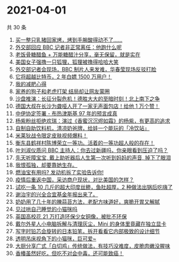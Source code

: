 # 2021-04-01

共 30 条

<!-- BEGIN -->
<!-- 最后更新时间 Thu Apr 01 2021 23:02:55 GMT+0800 (China Standard Time) -->

1. [买一整只乳猪回家烤，烤到手腕酸得动不了……](https://www.zhihu.com/zvideo/1360916447506702336)
2. [外交部回应 BBC 记者非正常离任：他跑什么呢](https://www.zhihu.com/zvideo/1360702099882409984)
3. [老饭骨糖醋鱼 +
   万能糖醋汁分享，毫无保留，就是实在](https://www.zhihu.com/zvideo/1360648280272162818)
4. [美国女子强撸一只狐狸，狐狸被撸得哈哈大笑](https://www.zhihu.com/zvideo/1359825254311931904)
5. [外交部记者会现场，BBC
   制片人来发难，华春莹现场反驳打脸](https://www.zhihu.com/zvideo/1360964384177623042)
6. [它将超越比特币，2 年白嫖 1500 万用户！](https://www.zhihu.com/zvideo/1360902623068131328)
7. [我的减肥心得](https://www.zhihu.com/zvideo/1360900933279346688)
8. [家养的狗子和老虎打架 结局却让网友蒙圈](https://www.zhihu.com/zvideo/1360238145527771136)
9. [沙盘推演：长征分裂危机！德胜大大的至暗时刻！北上南下之争](https://www.zhihu.com/zvideo/1360915311202476032)
10. [德国大叔在长沙为聋哑人开了一家无声面包店！给他 1
    万个赞！](https://www.zhihu.com/zvideo/1360704485145411584)
11. [中伊协定签署 - 布热津斯基 97 年的预言成真](https://www.zhihu.com/zvideo/1360906395223638016)
12. [杨紫粉丝拒绝欢瑞：演过《香蜜沉沉烬如霜》的杨紫，有更高的追求](https://www.zhihu.com/zvideo/1360670763129815040)
13. [自制自助饮料机，清凉奶爸牌，给娃一个能玩的「冷饮站」](https://www.zhihu.com/zvideo/1360627701703847936)
14. [米莱狄战令限定皮肤视频爆料！](https://www.zhihu.com/zvideo/1360697360184569856)
15. [衡东县鹤祥村陈博荣立一等功。活着的一等功超人般的存在！](https://www.zhihu.com/zvideo/1360498323309367296)
16. [叶刘淑仪质问 BBC
    主持人：你去过新疆吗，你亲眼看到压迫了吗？](https://www.zhihu.com/zvideo/1360887673188614145)
17. [先天听障宝宝, 戴上助听器后人生第一次听到妈妈的声音,
    掉下了眼泪](https://www.zhihu.com/zvideo/1360209400884535296)
18. [我恨孤独，却要靠她生存。](https://www.zhihu.com/zvideo/1360690275078217728)
19. [燃油宝有用吗? 发动机拆了实验告诉你!](https://www.zhihu.com/zvideo/1359813136657354752)
20. [疫情后重返中国，采访商户现状，对比美国的怎样？](https://www.zhihu.com/zvideo/1360544293669765120)
21. [试吃一条 10 几斤的超大印度丝鲹，鱼肚超厚，2
    种做法出锅后吃嗨了](https://www.zhihu.com/zvideo/1360331268161409024)
22. [谢治宇的兴全合宜基金年报出来了。](https://www.zhihu.com/zvideo/1360692260930199552)
23. [奶奶用了几十年的腌蒜苔方法，老配方味道好，爽脆开胃又解腻](https://www.zhihu.com/zvideo/1360533215028068353)
24. [见过哄自己睡觉的小猫咪吗](https://www.zhihu.com/zvideo/1360161345149751296)
25. [英国高校花 21 万打造环保少女铜像，被批不环保](https://www.zhihu.com/zvideo/1360634098315374593)
26. [戴尔外星人小电脑拆解与清理灰尘，Mini
    的身体里竟藏在独立显卡](https://www.zhihu.com/zvideo/1360625880662978561)
27. [写字时铅芯会旋转的日本铅笔，拆开看看它内部极致的设计细节](https://www.zhihu.com/zvideo/1360632749284597760)
28. [透明吊床视角下的小猫咪，巨可爱~](https://www.zhihu.com/zvideo/1360295555441324032)
29. [大厨分享广式「白切鸡」传统做法，有技巧没难度，皮脆肉嫩没腥味](https://www.zhihu.com/zvideo/1360519317507964928)
30. [香椿虽然好吃，但吃不对会中毒，还可能致癌！](https://www.zhihu.com/zvideo/1360369792080216064)

<!-- END -->
